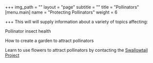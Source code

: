 +++
img_path = ""
layout = "page"
subtitle = ""
title = "Pollinators"
[menu.main]
name = "Protecting Pollinators"
weight = 6

+++
This will will supply information about a variety of topics affecting:

Pollinator insect health

How to create a garden to attract pollinators

Learn to use flowers to attract pollinators by contacting the  [Swallowtail Project ](http://www.projectswallowtail.ca)